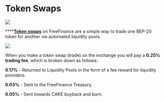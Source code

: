 # Token Swaps

![](../../.gitbook/assets/docs-masthead-18-.png)

\*\*\*\*[**Token swaps**](https://exchange.pancakeswap.finance/#/swap) on FreeFinance are a simple way to trade one BEP-20 token for another via automated liquidity pools.

![](../../.gitbook/assets/screenshot-2021-04-19-at-6.11.54-pm.png)

When you make a token swap \(trade\) on the exchange you will pay a **0.25% trading fee**, which is broken down as follows:

**0.17%** - Returned to Liquidity Pools in the form of a fee reward for liquidity providers.

**0.03%** - Sent to the FreeFinance Treasury.

**0.05%** - Sent towards CAKE buyback and burn.

